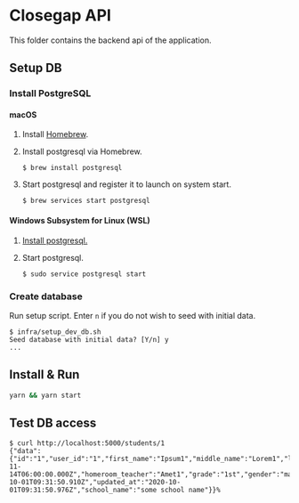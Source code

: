 # Closegap API

This folder contains the backend api of the application.

## Setup DB

### Install PostgreSQL

#### macOS

1. Install [Homebrew](https://brew.sh).

2. Install postgresql via Homebrew.

   `$ brew install postgresql`

3. Start postgresql and register it to launch on system start.

   `$ brew services start postgresql`

#### Windows Subsystem for Linux (WSL)

1. [Install postgresql.](https://github.com/michaeltreat/Windows-Subsystem-For-Linux-Setup-Guide/blob/master/readmes/installs/PostgreSQL.md)

2. Start postgresql.

   `$ sudo service postgresql start `

### Create database

Run setup script. Enter `n` if you do not wish to seed with initial data.

```
$ infra/setup_dev_db.sh
Seed database with initial data? [Y/n] y
...
```

## Install & Run

```bash
yarn && yarn start
```

## Test DB access

```
$ curl http://localhost:5000/students/1
{"data":{"id":"1","user_id":"1","first_name":"Ipsum1","middle_name":"Lorem1","last_name":"Dolor1","birthdate":"2010-11-14T06:00:00.000Z","homeroom_teacher":"Amet1","grade":"1st","gender":"male","created_at":"2020-10-01T09:31:50.910Z","updated_at":"2020-10-01T09:31:50.976Z","school_name":"some school name"}}% 
```

